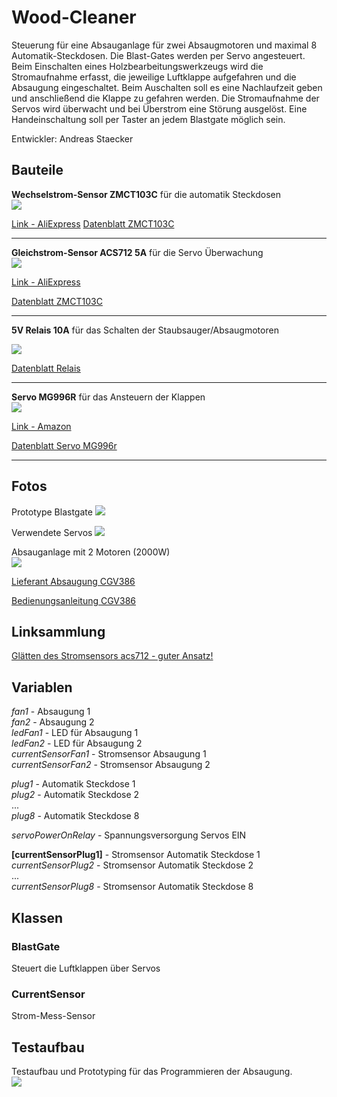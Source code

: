 # Wood-Cleaner
Steuerung für eine Absauganlage für zwei Absaugmotoren und maximal 8 Automatik-Steckdosen. Die Blast-Gates werden per Servo angesteuert. Beim Einschalten eines Holzbearbeitungswerkzeugs wird die Stromaufnahme erfasst, die jeweilige Luftklappe aufgefahren und die Absaugung eingeschaltet. Beim Auschalten soll es eine Nachlaufzeit geben und anschließend die Klappe zu gefahren werden. Die Stromaufnahme der Servos wird überwacht und bei Überstrom eine Störung ausgelöst. Eine Handeinschaltung soll per Taster an jedem Blastgate möglich sein.


Entwickler: Andreas Staecker

## Bauteile
**Wechselstrom-Sensor ZMCT103C** für die automatik Steckdosen   
![](img/stromsensor-wechselstrom-zmct103c.jpg) 
   
<a href="https://de.aliexpress.com/item/4000109096239.html?spm=a2g0o.cart.0.0.5e623c00Nbqb04&mp=1" target="_blank">Link - AliExpress</a>
<a href="sheats\ZMCT103C-ETC.pdf"    target="_blank">Datenblatt ZMCT103C</a> 

----------

**Gleichstrom-Sensor ACS712 5A** für die Servo Überwachung  
![](img/stromsensor-gleichstrom-acs712.jpg)   


  
<a href="https://de.aliexpress.com/item/1005001621770833.html?spm=a2g0o.productlist.0.0.299a7696HSPonL&algo_pvid=d9741e3f-fb27-4cfa-abb0-c8a1d19072a9&algo_expid=d9741e3f-fb27-4cfa-abb0-c8a1d19072a9-2&btsid=2100bb5116069941127795617e1153&ws_ab_test=searchweb0_0,searchweb201602_,searchweb201603_" target="_blank">Link - AliExpress</a>
 
<a href="sheats\ACS712_AllegroMicroSystems.pdf"    target="_blank">Datenblatt ZMCT103C</a>  
   
----------

 **5V Relais 10A** für das Schalten der Staubsauger/Absaugmotoren  
   
   ![](img/5V-relais-10A.jpg)   


<a href="sheats\KY-019_1-Relais_Modul_Datenblatt_AZ-Delivery_Vertriebs_GmbH.pdf"    target="_blank">Datenblatt Relais</a> 
  
----------

 **Servo MG996R** für das Ansteuern der Klappen  
   ![](img/servo-motor.JPG)  


 
[Link - Amazon](https://www.amazon.de/dp/B07H88DB8R/ref=cm_sw_em_r_mt_dp_AbL0FbNSZ74ZW?_encoding=UTF8&psc=1) 

<a href="sheats\MG996R_Tower-Pro.pdf"    target="_blank">Datenblatt Servo MG996r</a>  

----------

## Fotos


Prototype Blastgate
![](img/blastgate-prototype.JPG) 


Verwendete Servos
![](img/servo-motor.JPG) 
 


Absauganlage mit 2 Motoren (2000W)   
![](img/cgv386-absaugung.jpg) 
  
[Lieferant Absaugung CGV386](https://www.holz-metall.info/shop1/artikel6044.htm)  

[Bedienungsanleitung CGV386](https://www.holz-metall.info/documents/Record-Power/Bedienungsanleitungen/Absaugungen/Bedienungsanleitung%20CamVac%20ver3.1.pdf)


## Linksammlung
[Glätten des Stromsensors acs712 - guter Ansatz!](https://www.engineersgarage.com/arduino/acs712-current-sensor-with-arduino/)

## Variablen
*fan1* - Absaugung 1  
*fan2* - Absaugung 2  
*ledFan1* - LED für Absaugung 1  
*ledFan2* - LED für Absaugung 2   
*currentSensorFan1* - Stromsensor Absaugung 1  
*currentSensorFan2* - Stromsensor Absaugung 2  

*plug1* - Automatik Steckdose 1  
*plug2* - Automatik Steckdose 2  
...  
*plug8* - Automatik Steckdose 8  

*servoPowerOnRelay* - Spannungsversorgung Servos EIN

**[currentSensorPlug1]** - Stromsensor Automatik Steckdose 1   
*currentSensorPlug2* - Stromsensor Automatik Steckdose 2  
...  
*currentSensorPlug8* - Stromsensor Automatik Steckdose 8  

## Klassen
### BlastGate
Steuert die Luftklappen über Servos
### CurrentSensor 
Strom-Mess-Sensor

## Testaufbau
Testaufbau und Prototyping für das Programmieren der Absaugung.  
![](img/testaufbau-stufe1.JPG) 
